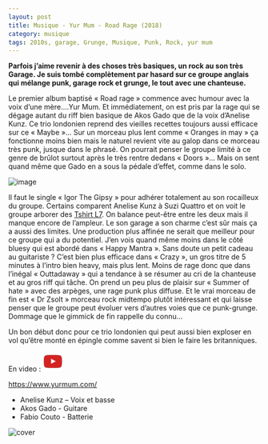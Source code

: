 ```yaml
---
layout: post
title: Musique - Yur Mum - Road Rage (2018)
category: musique
tags: 2010s, garage, Grunge, Musique, Punk, Rock, yur mum
---
```

**Parfois j’aime revenir à des choses très basiques, un rock au son très Garage. Je suis tombé complètement par hasard sur ce groupe anglais qui mélange punk, garage rock et grunge, le tout avec une chanteuse.**

Le premier album baptisé « Road rage » commence avec humour avec la voix d’une mère….Yur Mum. Et immédiatement, on est pris par la rage qui se dégage autant du riff bien basique de Akos Gado que de la voix d’Anelise Kunz. Ce trio londonien reprend des vieilles recettes toujours aussi efficace sur ce « Maybe »… Sur un morceau plus lent comme « Oranges in may » ça fonctionne moins bien mais le naturel revient vite au galop dans ce morceau très punk, jusque dans le phrasé. On pourrait penser le groupe limité à ce genre de brûlot surtout après le très rentre dedans « Doors »… Mais on sent quand même que Gado en a sous la pédale d’effet, comme dans le solo.

![image](https://filedn.eu/llqi9IBxlYouGRXYG2xlROb/img/2018/yurmum.jpg)

Il faut le single « Igor The Gipsy » pour adhérer totalement au son rocailleux du groupe. Certains comparent Anelise Kunz à Suzi Quattro et on voit le groupe arborer des <a href="https://cheziceman.wordpress.com/2016/01/04/l7-bricks-are-heavy/">Tshirt L7</a>. On balance peut-être entre les deux mais il manque encore de l’ampleur. Le son garage a son charme c’est sûr mais ça a aussi des limites. Une production plus affinée ne serait que meilleur pour ce groupe qui a du potentiel. J’en vois quand même moins dans le côté bluesy qui est abordé dans « Happy Mantra ». Sans doute un petit cadeau au guitariste ? C’est bien plus efficace dans « Crazy », un gros titre de 5 minutes à l’intro bien heavy, mais plus lent. Moins de rage donc que dans l’inégal « Outtadaway » qui a tendance à se résumer au cri de la chanteuse et au gros riff qui tâche. On prend un peu plus de plaisir sur « Summer of hate » avec des arpèges, une rage punk plus diffuse. Et le vrai morceau de fin est « Dr Zsolt » morceau rock midtempo plutôt intéressant et qui laisse penser que le groupe peut évoluer vers d’autres voies que ce punk-grunge. Dommage que le gimmick de fin rappelle du connu…

Un bon début donc pour ce trio londonien qui peut aussi bien exploser en vol qu’être monté en épingle comme savent si bien le faire les britanniques.

En video : [![video](/images/youtube.png)](https://www.youtube.com/watch?v=grryVqHOJto)

<a href="https://www.yurmum.com/">https://www.yurmum.com/</a>

* Anelise Kunz – Voix et basse
* Akos Gado - Guitare
* Fabio Couto - Batterie

![cover](https://filedn.eu/llqi9IBxlYouGRXYG2xlROb/img/2018/yur-mumroadrage.jpg)
